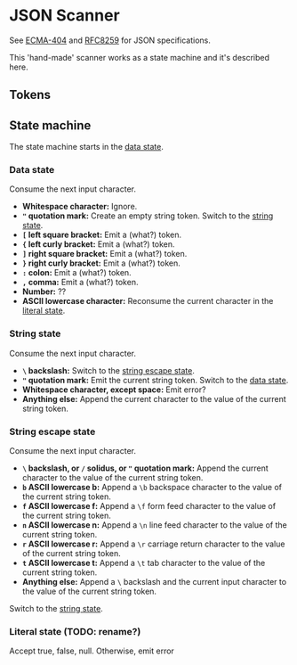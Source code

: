 # JSON Scanner

See [ECMA-404](https://datatracker.ietf.org/doc/html/rfc8259#ref-ECMA-404) and [RFC8259](https://datatracker.ietf.org/doc/html/rfc8259) for JSON specifications.

This 'hand-made' scanner works as a state machine and it's described here.

## Tokens

## State machine

The state machine starts in the [data state](#data-state).

### Data state

Consume the next input character.

* **Whitespace character:** Ignore.
* **`"` quotation mark:** Create an empty string token. Switch to the [string state](#string-state).
* **`[` left square bracket:** Emit a (what?) token.
* **`{` left curly bracket:** Emit a (what?) token.
* **`]` right square bracket:** Emit a (what?) token.
* **`}` right curly bracket:** Emit a (what?) token.
* **`:` colon:** Emit a (what?) token.
* **`,` comma:** Emit a (what?) token.
* **Number:** ??
* **ASCII lowercase character:** Reconsume the current character in the [literal state](#literal-state-todo-rename).

### String state

Consume the next input character.

* **`\` backslash:** Switch to the [string escape state](#string-escape-state).
* **`"` quotation mark:** Emit the current string token. Switch to the [data state](#data-state).
* **Whitespace character, except space:** Emit error?
* **Anything else:** Append the current character to the value of the current string token.

### String escape state

Consume the next input character.

* **`\` backslash, or `/` solidus, or `"` quotation mark:** Append the current character to the value of the current string token.
* **`b` ASCII lowercase b:** Append a `\b` backspace character to the value of the current string token.
* **`f` ASCII lowercase f:** Append a `\f` form feed character to the value of the current string token.
* **`n` ASCII lowercase n:** Append a `\n` line feed character to the value of the current string token.
* **`r` ASCII lowercase r:** Append a `\r` carriage return character to the value of the current string token.
* **`t` ASCII lowercase t:** Append a `\t` tab character to the value of the current string token.
* **Anything else:** Append a `\` backslash and the current input character to the value of the current string token.

Switch to the [string state](#string-state).

### Literal state (TODO: rename?)

Accept true, false, null. Otherwise, emit error
